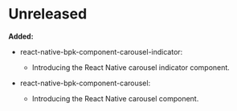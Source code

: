 # Unreleased


**Added:**
- react-native-bpk-component-carousel-indicator:
  - Introducing the React Native carousel indicator component.

- react-native-bpk-component-carousel:
  - Introducing the React Native carousel component.
